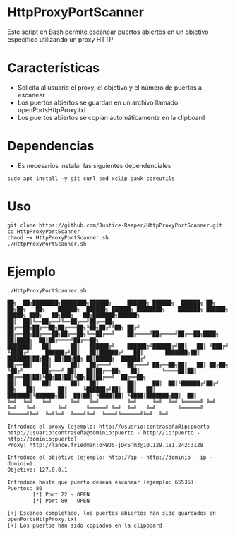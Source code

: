 # HttpProxyPortScanner
Este script en Bash permite escanear puertos abiertos en un objetivo específico utilizando un proxy HTTP

# Características
- Solicita al usuario el proxy, el objetivo y el número de puertos a escanear
- Los puertos abiertos se guardan en un archivo llamado openPortsHttpProxy.txt
- Los puertos abiertos se copian automáticamente en la clipboard

# Dependencias
- Es necesarios instalar las siguientes dependenciales
```
sudo apt install -y git curl sed xclip gawk coreutils              
```

# Uso
```
git clone https://github.com/Justice-Reaper/HttpProxyPortScanner.git
cd HttpProxyPortScanner
chmod +x HttpProxyPortScanner.sh
./HttpProxyPortScanner.sh
```

# Ejemplo
```
./HttpProxyPortScanner.sh

██╗  ██╗████████╗████████╗██████╗     ██████╗ ██████╗  ██████╗ ██╗  ██╗██╗   ██╗    ██████╗  ██████╗ ██████╗ ████████╗    ███████╗ ██████╗ █████╗ ███╗   ██╗███╗   ██╗███████╗██████╗ 
██║  ██║╚══██╔══╝╚══██╔══╝██╔══██╗    ██╔══██╗██╔══██╗██╔═══██╗╚██╗██╔╝╚██╗ ██╔╝    ██╔══██╗██╔═══██╗██╔══██╗╚══██╔══╝    ██╔════╝██╔════╝██╔══██╗████╗  ██║████╗  ██║██╔════╝██╔══██╗
███████║   ██║      ██║   ██████╔╝    ██████╔╝██████╔╝██║   ██║ ╚███╔╝  ╚████╔╝     ██████╔╝██║   ██║██████╔╝   ██║       ███████╗██║     ███████║██╔██╗ ██║██╔██╗ ██║█████╗  ██████╔╝
██╔══██║   ██║      ██║   ██╔═══╝     ██╔═══╝ ██╔══██╗██║   ██║ ██╔██╗   ╚██╔╝      ██╔═══╝ ██║   ██║██╔══██╗   ██║       ╚════██║██║     ██╔══██║██║╚██╗██║██║╚██╗██║██╔══╝  ██╔══██╗
██║  ██║   ██║      ██║   ██║         ██║     ██║  ██║╚██████╔╝██╔╝ ██╗   ██║       ██║     ╚██████╔╝██║  ██║   ██║       ███████║╚██████╗██║  ██║██║ ╚████║██║ ╚████║███████╗██║  ██║
╚═╝  ╚═╝   ╚═╝      ╚═╝   ╚═╝         ╚═╝     ╚═╝  ╚═╝ ╚═════╝ ╚═╝  ╚═╝   ╚═╝       ╚═╝      ╚═════╝ ╚═╝  ╚═╝   ╚═╝       ╚══════╝ ╚═════╝╚═╝  ╚═╝╚═╝  ╚═══╝╚═╝  ╚═══╝╚══════╝╚═╝  ╚═╝

Introduce el proxy (ejemplo: http://usuario:contraseña@ip:puerto - http://usuario:contraseña@dominio:puerto - http://ip:puerto - http://dominio:puerto)
Proxy: http://lance.friedman:o>WJ5-jD<5^m3@10.129.181.242:3128

Introduce el objetivo (ejemplo: http://ip - http://dominio - ip - dominio):
Objetivo: 127.0.0.1

Introduce hasta que puerto deseas escanear (ejemplo: 65535):
Puertos: 80
        [*] Port 22 - OPEN
        [*] Port 80 - OPEN

[+] Escaneo completado, los puertos abiertos han sido guardados en openPortsHttpProxy.txt
[+] Los puertos han sido copiados en la clipboard
```
